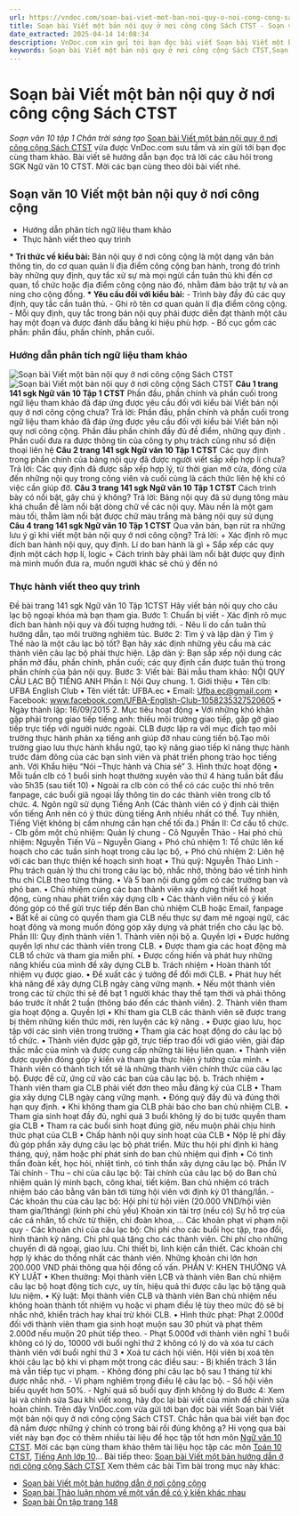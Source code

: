 ```yaml
---
url: https://vndoc.com/soan-bai-viet-mot-ban-noi-quy-o-noi-cong-cong-sach-ctst-268091
title: Soạn bài Viết một bản nội quy ở nơi công cộng Sách CTST - Soạn văn 10 tập 1 Chân trời sáng tạo - VnDoc.com
date_extracted: 2025-04-14 14:08:34
description: VnDoc.com xin gửi tới bạn đọc bài viết Soạn bài Viết một bản nội quy ở nơi công cộng Sách CTST. Mời các bạn cùng tham khảo chi tiết.
keywords: Soạn bài Viết một bản nội quy ở nơi công cộng Sách CTST,Soạn văn 10 Viết một bản nội quy ở nơi công cộng,Viết một bản nội quy ở nơi công cộng,soạn văn 10,soạn văn,soạn bài
---
```


# Soạn bài Viết một bản nội quy ở nơi công cộng Sách CTST
 _Soạn văn 10 tập 1 Chân trời sáng tạo_
[Soạn bài Viết một bản nội quy ở nơi công cộng Sách CTST](<https://vndoc.com/soan-bai-viet-mot-ban-noi-quy-o-noi-cong-cong-sach-ctst-268091>) vừa được VnDoc.com sưu tầm và xin gửi tới bạn đọc cùng tham khảo. Bài viết sẽ hướng dẫn bạn đọc trả lời các câu hỏi trong SGK Ngữ văn 10 CTST. Mời các bạn cùng theo dõi bài viết nhé.
## Soạn văn 10 Viết một bản nội quy ở nơi công cộng
  * Hướng dẫn phân tích ngữ liệu tham khảo
  * Thực hành viết theo quy trình

**\* Tri thức về kiểu bài:**
Bản nội quy ở nơi công cộng là một dạng văn bản thông tin, do cơ quan quản lí địa điểm công cộng ban hành, trong đó trình bày những quy định, quy tắc xử sự mà mọi ngừi cần tuân thủ khi đến cơ quan, tổ chức hoặc địa điểm công cộng nào đó, nhằm đảm bảo trật tự và an ning cho cộng đồng.
**\* Yêu cầu đối với kiểu bài:**
\- Trình bày đầy đủ các quy định, quy tắc cần tuân thủ.
\- Ghi rõ tên cơ quan quản lí địa điểm công cộng.
\- Mỗi quy định, quy tắc trong bản nội quy phải được diễn đạt thành một câu hay một đoạn và được đánh dấu bằng kí hiệu phù hợp.
\- Bố cục gồm các phần: phần đầu, phần chính, phần cuối.
### Hướng dẫn phân tích ngữ liệu tham khảo
![Soạn bài Viết một bản nội quy ở nơi công cộng Sách CTST](https://i.vdoc.vn/data/image/2022/06/15/soan-bai-viet-mot-ban-noi-quy-o-noi-cong-cong-sach-ctst-1.jpg)
![Soạn bài Viết một bản nội quy ở nơi công cộng Sách CTST](https://i.vdoc.vn/data/image/2022/06/15/soan-bai-viet-mot-ban-noi-quy-o-noi-cong-cong-sach-ctst-2.jpg)
**Câu 1 trang 141 sgk Ngữ văn 10 Tập 1 CTST**
Phần đầu, phần chính và phần cuối trong ngữ liệu tham khảo đã đáp ứng được yêu cầu đối với kiểu bài Viết bản nội quy ở nơi công cộng chưa?
Trả lời:
Phần đầu, phần chính và phần cuối trong ngữ liệu tham khảo đã đáp ứng được yêu cầu đối với kiểu bài Viết bản nội quy nơi công cộng. Phần đầu phần chính đầy đủ đề điểm, những quy định . Phần cuối đưa ra được thông tin của công ty phụ trách cũng như số điện thoại liên hệ
**Câu 2 trang 141 sgk Ngữ văn 10 Tập 1 CTST**
Các quy định trong phần chính của bảng nội quy đã được người viết sắp xếp hợp lí chưa?
Trả lời:
Các quy định đã được sắp xếp hợp lý, từ thời gian mở cửa, đóng cửa đến những nội quy trong công viên và cuối cùng là cách thức liên hệ khi có việc cần giúp đỡ.
**Câu 3 trang 141 sgk Ngữ văn 10 Tập 1 CTST**
Cách trình bày có nổi bật, gây chú ý không?
Trả lời:
Bảng nội quy đã sử dụng tông màu khá chuẩn đề làm nổi bật dòng chữ về các nội quy. Màu nền là một gam màu tối, thẫm làm nổi bật được chữ màu trắng mà bảng nội quy sử dụng
**Câu 4 trang 141 sgk Ngữ văn 10 Tập 1 CTST**
Qua văn bản, bạn rút ra những lưu ý gì khi viết một bản nội quy ở nơi công cộng?
Trả lời:
\+ Xác định rõ mục đích ban hành nội quy, quy định. Lí do ban hành là gì
\+ Sắp xếp các quy định một cách hợp lí, logic
\+ Cách trình bày phải làm nổi bật được quy định mà mình muốn đưa ra, muốn người khác sẽ chú ý đến nó
### Thực hành viết theo quy trình
Đề bài trang 141 sgk Ngữ văn 10 Tập 1CTST
Hãy viết bản nội quy cho câu lạc bộ ngoại khóa mà bạn tham gia.
Bước 1: Chuẩn bị viết
\- Xác định rõ mục đích ban hành nội quy và đối tượng hướng tới.
\- Nêu lí do cần tuân thủ hướng dẫn, tạo môi trường nghiêm túc.
Bước 2: Tìm ý và lập dàn ý
Tìm ý
Thế nào là một câu lạc bộ tốt? Bạn hãy xác định những yêu cầu mà các thành viên câu lạc bộ phải thực hiện.
Lập dàn ý:
Bạn sắp xếp nội dung các phần mở đầu, phần chính, phần cuối; các quy định cần được tuân thủ trong phần chính của bản nội quy.
Bước 3: Viết bài:
Bài mẫu tham khảo:
NỘI QUY CÂU LẠC BỘ TIẾNG ANH
Phần I: Nội Quy chung.
1\. Giới thiệu
• Tên clb: UFBA English Club
• Tên viết tắt: UFBA.ec
• Email: Ufba.ec@gmail.com
• Facebook: www.facebook.com/UFBA-English-Club-1058235327520605
• Ngày thành lập: 16/09/2015
2\. Mục tiêu hoạt động
• Với những khó khăn gặp phải trong giao tiếp tiếng anh: thiếu môi trường giao tiếp, gặp gỡ giao tiếp trực tiếp với người nước ngoài. CLB được lập ra với mục đích tạo môi trường thực hành phản xạ tiếng anh giúp đỡ nhau cùng tiến bộ.Tạo môi trường giao lưu thực hành khẩu ngữ, tạo kỹ năng giao tiếp kĩ năng thực hành trước đám đông của các bạn sinh viên và phát triển phong trào học tiếng anh. Với Khẩu hiệu “Nói –Thực hành và Chia sẻ”
3\. Hình thức hoạt động
• Mỗi tuần clb có 1 buổi sinh hoạt thường xuyên vào thứ 4 hàng tuần bắt đầu vào 5h35 \(sau tiết 10\)
• Ngoài ra clb còn có thể có các cuộc thi nhỏ trên fanpage, các buổi giã ngoại lấy thông tin do các thành viên trong clb tổ chức.
4\. Ngôn ngữ sử dụng
Tiếng Anh \(Các thành viên có ý định cải thiện vốn tiếng Anh nên có ý thức dùng tiếng Anh nhiều nhất có thể. Tuy nhiên, Tiếng Việt không bị cấm nhưng cần hạn chế tối đa.\)
Phần II: Cơ cấu tổ chức.
\- Clb gồm một chủ nhiệm: Quản lý chung - Cô Nguyễn Thảo
\- Hai phó chủ nhiệm: Nguyễn Tiến Vũ – Nguyễn Giang
\+ Phó chủ nhiệm 1: Tổ chức lên kế hoạch cho các tuần sinh hoạt trong câu lạc bộ,
\+ Phó chủ nhiệm 2: Liên hệ với các ban thực thiện kế hoạch sinh hoạt
• Thủ quỹ: Nguyễn Thảo Linh - Phụ trách quản lý thu chi trong câu lạc bộ, nhắc nhở, thông báo về tính hình thu chi CLB theo tứng tháng.
• Và 5 ban nội dung gồm có các trưởng ban và phó ban.
• Chủ nhiệm cùng các ban thành viên xây dựng thiết kế hoạt động, cùng nhau phát triển xáy dựng clb
• Các thành viên nếu có ý kiến đóng góp có thể gửi trực tiếp đến Ban chủ nhiệm CLB hoặc Email, fanpage
• Bất kể ai cũng có quyền tham gia CLB nếu thực sự đam mê ngoại ngữ, các hoạt động và mong muốn đóng góp xây dựng và phát triển cho câu lạc bộ.
Phần III: Quy định thành viên
1\. Thành viên nội bộ
a. Quyền lợi
• Được hưởng quyền lợi như các thành viên trong CLB.
• Được tham gia các hoạt động mà CLB tổ chức và tham gia miễn phí.
• Được cống hiến và phát huy những năng khiếu của mình để xây dựng CLB
b. Trách nhiệm
• Hoàn thành tốt nhiệm vụ được giao.
• Đề xuất các ý tưởng để đổi mới CLB.
• Phát huy hết khả năng để xây dựng CLB ngày càng vững mạnh.
• Nếu một thành viên trong các từ chức thì sẽ đề bạt 1 người khác thay thế tạm thời và phải thông báo trước ít nhất 2 tuần \(thông báo đến các thành viên\).
2\. Thành viên tham gia hoạt động
a. Quyền lợi
• Khi tham gia CLB các thành viên sẽ được trang bị thêm những kiến thức mới, rèn luyện các kỹ năng .
• Được giao lưu, học tập với các sinh viên trong trường
• Tham gia các hoạt động do câu lạc bộ tổ chức.
• Thành viên đựơc gặp gỡ, trực tiếp trao đổi với giáo viên, giải đáp thắc mắc của mình và được cung cấp những tài liệu liên quan.
• Thành viên được quyền đóng góp ý kiến và tham gia thực hiện ý tưởng của mình.
• Thành viên có thành tích tốt sẽ là những thành viên chính thức của câu lạc bộ. Được đề cử, ứng cử vào các ban của câu lạc bộ.
b. Trách nhiệm
• Thành viên tham gia CLB phải viết đơn theo mẫu đăng ký của CLB
• Tham gia xây dựng CLB ngày càng vững mạnh.
• Đóng quỹ đầy đủ và đúng thời hạn quy định.
• Khi không tham gia CLB phải báo cho ban chủ nhiệm CLB.
• Tham gia sinh hoạt đầy đủ, nghỉ quá 3 buổi không lý do bị tước quyền tham gia CLB
• Tham ra các buổi sinh hoạt đúng giờ, nếu muộn phải chịu hình thức phạt của CLB
• Chấp hành nội quy sinh hoạt của CLB
• Nộp lệ phí đầy đủ góp phần xây dựng câu lạc bộ phát triển. Mức thu hội phí định kì hàng tháng, quý, năm hoặc phí phát sinh do ban chủ nhiệm qui định
• Có tinh thần đoàn kết, học hỏi, nhiệt tình, có tinh thần xây dựng câu lạc bộ.
Phần IV Tài chính
\- Thu – chi của câu lạc bộ: Tài chính của câu lạc bộ do Ban chủ nhiệm quản lý minh bạch, công khai, tiết kiệm. Ban chủ nhiệm có trách nhiệm báo cáo bằng văn bản tới từng hội viên với định kỳ 01 tháng/lần.
\- Các khoản thu của câu lạc bộ:
Hội phí từ hội viên \(20.000 VND/hội viên tham gia/1tháng\) \(kinh phí chủ yếu\)
Khoản xin tài trợ \(nếu có\)
Sự hỗ trợ của các cá nhân, tổ chức từ thiện, chi đoàn khoa, …
Các khoản phạt vi phạm nội quy
\- Các khoản chi của câu lạc bộ:
Chi phí cho các buổi học tập, trao đổi, hình thành kỹ năng.
Chi phí quà tặng cho các thành viên.
Chi phí cho những chuyến đi dã ngoại, giao lưu.
Chi thiết bị, linh kiện cần thiết.
Các khoản chi hợp lý khác do thống nhất các thành viên.
Những khoản chi lớn hơn 200.000 VND phải thông qua hội đồng cố vấn.
PHẦN V: KHEN THƯỞNG VÀ KỶ LUẬT
• Khen thưởng: Mọi thành viên LCB và thành viên Ban chủ nhiệm câu lạc bộ hoạt động tích cực, uy tín, hiệu quả thì được câu lạc bộ tặng quà lưu niệm.
• Kỷ luật: Mọi thành viên CLB và thành viên Ban chủ nhiệm nếu không hoàn thành tốt nhiệm vụ hoặc vi phạm điều lệ tùy theo mức độ sẽ bị nhắc nhở, khiển trách hay khai trừ khỏi CLB.
• Hình thức phạt:
Phạt 2.000đ đối với thành viên tham gia sinh hoạt muộn sau 30 phút và phạt thêm 2.000đ nếu muộn 20 phút tiếp theo.
\- Phạt 5.000đ với thành viên nghỉ 1 buổi không có lý do, 10000 với buổi nghỉ thứ 2 không có lý do và xóa tư cách thành viên với buổi nghỉ thứ 3
• Xoá tư cách hội viên.
Hội viên bị xoá tên khỏi câu lạc bộ khi vi phạm một trong các điều sau:
\- Bị khiển trách 3 lần mà vẫn tiếp tục vi phạm.
\- Không đóng phí câu lạc bộ sau 1 tháng từ khi được nhắc nhở.
\- Vi phạm nghiêm trọng điều lệ câu lạc bộ.
\- Số hội viên biểu quyết hơn 50%.
\- Nghỉ quá số buổi quy định không lý do
Bước 4: Xem lại và chỉnh sửa
Sau khi viết xong, hãy đọc lại bài viết của mình để chỉnh sửa hoàn chỉnh.
Trên đây VnDoc.com vừa gửi tới bạn đọc bài viết Soạn bài Viết một bản nội quy ở nơi công cộng Sách CTST. Chắc hẳn qua bài viết bạn đọc đã nắm được những ý chính có trong bài rồi đúng không ạ? Hi vọng qua bài viết này bạn đọc có thêm nhiều tài liệu để học tập tốt hơn môn [Ngữ văn 10 CTST](<https://vndoc.com/ngu-van-10-chan-troi-sang-tao-tap1>). Mời các bạn cùng tham khảo thêm tài liệu học tập các môn [Toán 10 CTST](<https://vndoc.com/toan-10-chan-troi-sang-tao-tap1>), [Tiếng Anh lớp 10](<https://vndoc.com/tieng-anh-10-moi>)...
Bài tiếp theo: [Soạn bài Viết một bản hướng dẫn ở nơi công cộng Sách CTST](<https://vndoc.com/soan-bai-viet-mot-ban-huong-dan-o-noi-cong-cong-sach-ctst-268097>)
Xem thêm các bài Tìm bài trong mục này khác:
  * [Soạn bài Viết một bản hướng dẫn ở nơi công cộng](</soan-bai-viet-mot-ban-huong-dan-o-noi-cong-cong-sach-ctst-268097>)
  * [Soạn bài Thảo luận nhóm về một vấn đề có ý kiến khác nhau](</soan-bai-thao-luan-nhom-ve-mot-van-de-co-y-kien-khac-nhau-sach-ctst-268106>)
  * [Soạn bài Ôn tập trang 148](</soan-bai-on-tap-trang-148-sach-ctst-268114>)

